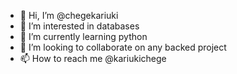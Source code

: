 - 👋 Hi, I’m @chegekariuki
- 👀 I’m interested in databases
- 🌱 I’m currently learning python
- 💞️ I’m looking to collaborate on any backed project
- 📫 How to reach me @kariukichege

<!---
chegekariuki/chegekariuki is a ✨ special ✨ repository because its `README.md` (this file) appears on your GitHub profile.
You can click the Preview link to take a look at your changes.
--->

